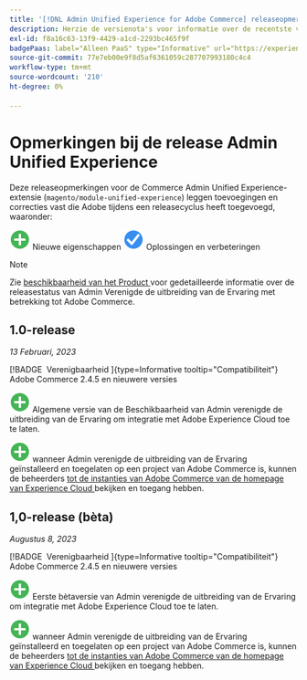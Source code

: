 ```yaml
---
title: '[!DNL Admin Unified Experience for Adobe Commerce] releaseopmerkingen'
description: Herzie de versienota's voor informatie over de recentste versie van de  [!DNL Admin Unified Experience]  uitbreiding voor Commerce.
exl-id: f8a16c63-13f9-4429-a1cd-2293bc465f9f
badgePaas: label="Alleen PaaS" type="Informative" url="https://experienceleague.adobe.com/en/docs/commerce/user-guides/product-solutions" tooltip="Is alleen van toepassing op Adobe Commerce op Cloud-projecten (door Adobe beheerde PaaS-infrastructuur) en op projecten in het veld."
source-git-commit: 77e7eb00e9f8d5af6361059c287707993180c4c4
workflow-type: tm+mt
source-wordcount: '210'
ht-degree: 0%

---
```


# Opmerkingen bij de release Admin Unified Experience

Deze releaseopmerkingen voor de Commerce Admin Unified Experience-extensie (`magento/module-unified-experience`) leggen toevoegingen en correcties vast die Adobe tijdens een releasecyclus heeft toegevoegd, waaronder:

![ Nieuwe ](../assets/new.svg) Nieuwe eigenschappen
![ Vaste kwestie ](../assets/fix.svg) Oplossingen en verbeteringen


>[!NOTE]
>
>Zie [ beschikbaarheid van het Product ](https://experienceleague.adobe.com/docs/commerce-operations/release/product-availability.html) voor gedetailleerde informatie over de releasestatus van Admin Verenigde de uitbreiding van de Ervaring met betrekking tot Adobe Commerce.

## 1.0-release

*13 Februari, 2023*

[!BADGE &#x200B; Verenigbaarheid &#x200B;]{type=Informative tooltip="Compatibiliteit"} Adobe Commerce 2.4.5 en nieuwere versies

![ Nieuwe ](../assets/new.svg) Algemene versie van de Beschikbaarheid van Admin verenigde de uitbreiding van de Ervaring om integratie met Adobe Experience Cloud toe te laten.

![ Nieuw ](../assets/new.svg) wanneer Admin verenigde de uitbreiding van de Ervaring geïnstalleerd en toegelaten op een project van Adobe Commerce is, kunnen de beheerders [ tot de instanties van Adobe Commerce van de homepage van Experience Cloud ](admin-unified-experience-integration-overview.md) bekijken en toegang hebben.


## 1,0-release (bèta)

*Augustus 8, 2023*

[!BADGE &#x200B; Verenigbaarheid &#x200B;]{type=Informative tooltip="Compatibiliteit"} Adobe Commerce 2.4.5 en nieuwere versies

![ Nieuwe ](../assets/new.svg) Eerste bètaversie van Admin verenigde de uitbreiding van de Ervaring om integratie met Adobe Experience Cloud toe te laten.

![ Nieuw ](../assets/new.svg) wanneer Admin verenigde de uitbreiding van de Ervaring geïnstalleerd en toegelaten op een project van Adobe Commerce is, kunnen de beheerders [ tot de instanties van Adobe Commerce van de homepage van Experience Cloud ](admin-unified-experience-integration-overview.md) bekijken en toegang hebben.

